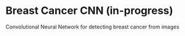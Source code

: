 # Breast Cancer CNN (in-progress)
Convolutional Neural Network for detecting breast cancer from images
